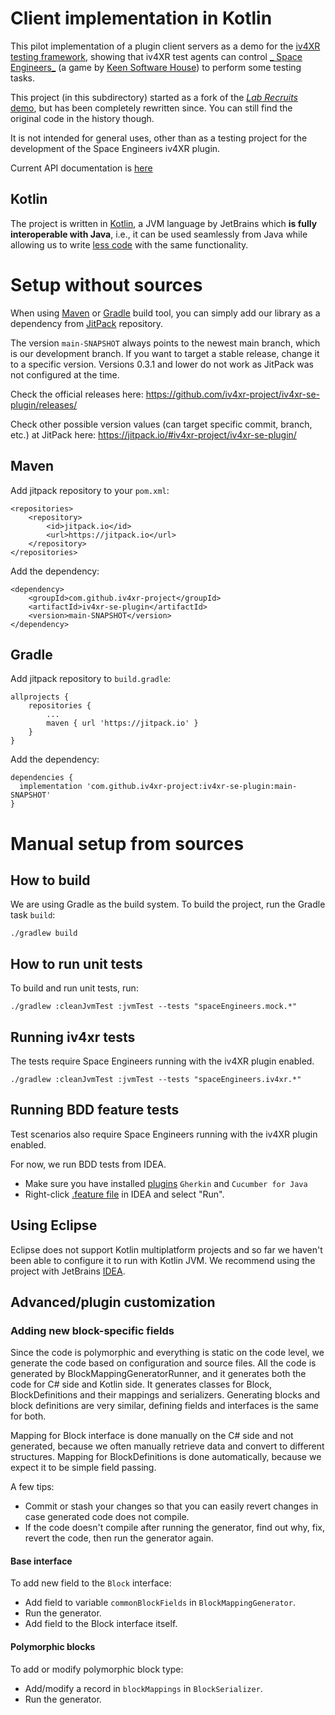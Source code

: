 # Client implementation in Kotlin

This pilot implementation of a plugin client servers as a demo for
the [iv4XR testing framework](https://github.com/iv4xr-project/aplib), showing that iv4XR test agents can control [_
Space Engineers_](https://www.spaceengineersgame.com/) (a game by [Keen Software House](https://www.keenswh.com/)) to
perform some testing tasks.

This project (in this subdirectory) started as a fork of the [*Lab
Recruits* demo](https://github.com/iv4xr-project/iv4xrDemo), but has been completely rewritten since. You can still find
the original code in the history though.

It is not intended for general uses, other than as a testing project for the development of the Space Engineers iv4XR
plugin.

Current API documentation is [here](https://iv4xr-project.github.io/iv4xr-se-plugin/)

## Kotlin

The project is written in [Kotlin](https://kotlinlang.org/), a JVM language by JetBrains which **is fully interoperable
with Java**, i.e., it can be used seamlessly from Java while allowing us to
write [less code](https://www.ideamotive.co/blog/a-complete-kotlin-guide-for-java-developers) with the same
functionality.

# Setup without sources

When using [Maven](https://maven.apache.org/) or [Gradle](https://gradle.org/) build tool, you can simply add our
library as a dependency from [JitPack](https://jitpack.io/) repository.

The version `main-SNAPSHOT` always points to the newest main branch, which is our development branch. If you want to
target a stable release, change it to a specific version. Versions 0.3.1 and lower do not work as JitPack was not
configured at the time.

Check the official releases here:
https://github.com/iv4xr-project/iv4xr-se-plugin/releases/

Check other possible version values (can target specific commit, branch, etc.) at JitPack here:
https://jitpack.io/#iv4xr-project/iv4xr-se-plugin/

## Maven

Add jitpack repository to your `pom.xml`:

```
<repositories>
    <repository>
        <id>jitpack.io</id>
        <url>https://jitpack.io</url>
    </repository>
</repositories>
```

Add the dependency:

```
<dependency>
    <groupId>com.github.iv4xr-project</groupId>
    <artifactId>iv4xr-se-plugin</artifactId>
    <version>main-SNAPSHOT</version>
</dependency>
```

## Gradle

Add jitpack repository to `build.gradle`:

```
allprojects {
    repositories {
        ...
        maven { url 'https://jitpack.io' }
    }
}
```

Add the dependency:

```
dependencies {
  implementation 'com.github.iv4xr-project:iv4xr-se-plugin:main-SNAPSHOT'
}
```

# Manual setup from sources

## How to build

We are using Gradle as the build system. To build the project, run the Gradle task `build`:

```
./gradlew build
```

## How to run unit tests

To build and run unit tests, run:

```
./gradlew :cleanJvmTest :jvmTest --tests "spaceEngineers.mock.*"
```

## Running iv4xr tests

The tests require Space Engineers running with the iv4XR plugin enabled.

```
./gradlew :cleanJvmTest :jvmTest --tests "spaceEngineers.iv4xr.*"
```

## Running BDD feature tests

Test scenarios also require Space Engineers running with the iv4XR plugin enabled.

For now, we run BDD tests from IDEA.

* Make sure you have
  installed [plugins](https://www.jetbrains.com/help/idea/enabling-cucumber-support-in-project.html#cucumber-plugin) `Gherkin`
  and `Cucumber for Java`
* Right-click [.feature file](https://github.com/iv4xr-project/iv4xrDemo-space-engineers/tree/se-dev/src/jvmTest/resources/features)
in IDEA and select "Run".

## Using Eclipse

Eclipse does not support Kotlin multiplatform projects and so far we haven't been able to configure it to run with
Kotlin JVM. We recommend using the project with JetBrains [IDEA](https://www.jetbrains.com/idea/download/).


## Advanced/plugin customization

### Adding new block-specific fields

Since the code is polymorphic and everything is static on the code level, we generate the code based on configuration
and source files. All the code is generated by BlockMappingGeneratorRunner, and it generates both the code for C# side
and Kotlin side. It generates classes for Block, BlockDefinitions and their mappings and serializers. Generating blocks
and block definitions are very similar, defining fields and interfaces is the same for both.

Mapping for Block interface is done manually on the C# side and not generated, because we often manually retrieve data
and convert to different structures. Mapping for BlockDefinitions is done automatically, because we expect it to be
simple field passing.

A few tips:

- Commit or stash your changes so that you can easily revert changes in case generated code does not compile.
- If the code doesn't compile after running the generator, find out why, fix, revert the code, then run the generator
  again.

#### Base interface

To add new field to the `Block` interface:

- Add field to variable `commonBlockFields` in `BlockMappingGenerator`.
- Run the generator.
- Add field to the Block interface itself.

#### Polymorphic blocks

To add or modify polymorphic block type:

- Add/modify a record in `blockMappings` in `BlockSerializer`.
- Run the generator.
